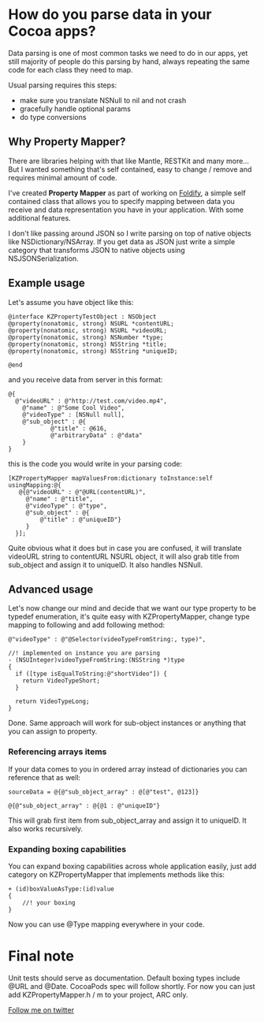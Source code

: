 # How do you parse data in your Cocoa apps? 
Data parsing is one of most common tasks we need to do in our apps, yet still majority of people do this parsing by hand, always repeating the same code for each class they need to map.

Usual parsing requires this steps:
* make sure you translate NSNull to nil and not crash
* gracefully handle optional params
* do type conversions

## Why Property Mapper?
There are libraries helping with that like Mantle, RESTKit and many more… But I wanted something that's self contained, easy to change / remove and requires minimal amount of code.

I've created **Property Mapper** as part of working on [Foldify][2], a simple self contained class that allows you to specify mapping between data you receive and data representation you have in your application. With some additional features.

I don't like passing around JSON so I write parsing on top of native objects like NSDictionary/NSArray. 
If you get data as JSON just write a simple category that transforms JSON to native objects using NSJSONSerialization.

## Example usage
Let's assume you have object like this:
````
@interface KZPropertyTestObject : NSObject
@property(nonatomic, strong) NSURL *contentURL;
@property(nonatomic, strong) NSURL *videoURL;
@property(nonatomic, strong) NSNumber *type;
@property(nonatomic, strong) NSString *title;
@property(nonatomic, strong) NSString *uniqueID;

@end
````

and you receive data from server in this format:
````
@{
  @"videoURL" : @"http://test.com/video.mp4", 
	@"name" : @"Some Cool Video", 
	@"videoType" : [NSNull null], 
	@"sub_object" : @{
			@"title" : @616,
			@"arbitraryData" : @"data"
	}
}
````
this is the code you would write in your parsing code:
````
[KZPropertyMapper mapValuesFrom:dictionary toInstance:self usingMapping:@{
   @{@"videoURL" : @"@URL(contentURL)",
     @"name" : @"title",
     @"videoType" : @"type",
     @"sub_object" : @{
         @"title" : @"uniqueID"}
     }
  }];
````
Quite obvious what it does but in case you are confused, it will translate videoURL string to contentURL NSURL object, it will also grab title from sub_object and assign it to uniqueID. It also handles NSNull.

## Advanced usage
Let's now change our mind and decide that we want our type property to be typedef enumeration, it's quite easy with KZPropertyMapper, change type mapping to following and add following method:
````
@"videoType" : @"@Selector(videoTypeFromString:, type)",

//! implemented on instance you are parsing
- (NSUInteger)videoTypeFromString:(NSString *)type
{
  if ([type isEqualToString:@"shortVideo"]) {
    return VideoTypeShort;
  }

  return VideoTypeLong;
}
```` 
Done. Same approach will work for sub-object instances or anything that you can assign to property.

### Referencing arrays items
If your data comes to you in ordered array instead of dictionaries you can reference that as well:
````
sourceData = @{@"sub_object_array" : @[@"test", @123]}

@{@"sub_object_array" : @{@1 : @"uniqueID"}

```` 
This will grab first item from sub_object_array and assign it to uniqueID. It also works recursively.


### Expanding boxing capabilities
You can expand boxing capabilities across whole application easily, just add category on KZPropertyMapper that implements methods like this:
````
+ (id)boxValueAsType:(id)value
{
	//! your boxing
}
````
Now you can use @Type mapping everywhere in your code.

# Final note
Unit tests should serve as documentation. Default boxing types include @URL and @Date. 
CocoaPods spec will follow shortly. For now you can just add KZPropertyMapper.h / m to your project, ARC only.

[Follow me on twitter][7]

 [2]: http://foldify.pl
 [7]: http://twitter.com/merowing_
